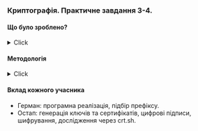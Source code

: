 ### Криптографія. Практичне завдання 3-4. 

#### Що було зроблено? 

<details>

<summary>Click</summary>

##### Імплементовано алгоритм SHA256
Файли імплементації: 
- `sha256.cpp`
- `sha256.h` public методи `runTests()` і `compute()`

##### Знайдено шість 20-бaйтових префіксів, які при конкатенації з ASCII рядком: 
```
give my friend 2 bitcoins for pizza
```
Дають 256-бітний рядок, котрий починаєтья з 32 нулів (у бітовій репрезентації)

Префікси можна знайти у файлі `prefixes.txt` у гілці `finding_padding` на GitHub. Для коду генерації див. `Source.cpp`
у тій же гілці.

##### Згенеровано RSA-ключ (8192 біт) та CSR.

server.key — приватний ключ
server.csr — запит на сертифікат
server.crt — самопідписаний сертифікат
Підписано повідомлення 
```
give my friend 2 bitcoins for a pizza:
```
Підпис з використанням SHA-256 + RSA → message.sig
Підпис з використанням RSA-PSS → message_pss.sig

Зашифровано те саме повідомлення відкритим ключем іншої команди:
Див. файл: 
```
message.enc
```
Використано ключ: 
```
key_d264568d34ce50366207f2ebe3806aa5.pub
```
Досліджено домен `kse.ua` через `crt.sh`:
Найперший сертифікат видано 29.04.2011, діяв до 28.04.2012
CA: GlobalSign Organization Validation CA - G2
Сертифікат ID: 7171802

</details>

#### Методологія 
<details>

<summary>Click</summary>

- Для імплементації SHA256 було створено окремий клас. 
- Для генерування 20-байтних префіксів було використано функціонал бібліотеки `<random>`, а саме `random_device` і 
`mt19937`. Розрахунки відбувались паралельно і незалежно у 8 потоках.
- Для підпису повідомлення використовувались утиліти `openssl dgst` і `openssl pkeyutl`.
- Для створення ключів, CSR і сертифікатів — `openssl genpkey`, `req`, `x509`.
- Для шифрування — `openssl pkeyutl` з відкритим ключем іншої команди.
- Аналіз `kse.ua` проводився через сайт `crt.sh`.

</details>


#### Вклад кожного учасника
- Герман: програмна реалізація, підбір префіксу.
- Остап: генерація ключів та сертифікатів, цифрові підписи, шифрування, дослідження через crt.sh.
